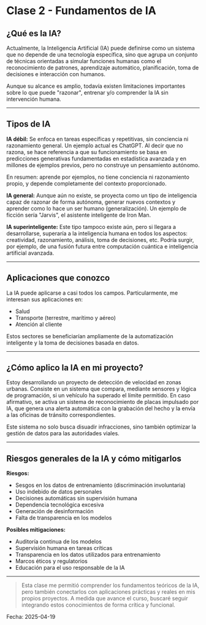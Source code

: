 # Clase 2 - Fundamentos de IA

## ¿Qué es la IA?

Actualmente, la Inteligencia Artificial (IA) puede definirse como un sistema que no depende de una tecnología específica, sino que agrupa un conjunto de técnicas orientadas a simular funciones humanas como el reconocimiento de patrones, aprendizaje automático, planificación, toma de decisiones e interacción con humanos.

Aunque su alcance es amplio, todavía existen limitaciones importantes sobre lo que puede "razonar", entrenar y/o comprender la IA sin intervención humana.

---

## Tipos de IA

**IA débil:** Se enfoca en tareas específicas y repetitivas, sin conciencia ni razonamiento general. Un ejemplo actual es ChatGPT. Al decir que no razona, se hace referencia a que su funcionamiento se basa en predicciones generativas fundamentadas en estadística avanzada y en millones de ejemplos previos, pero no construye un pensamiento autónomo.

En resumen: aprende por ejemplos, no tiene conciencia ni razonamiento propio, y depende completamente del contexto proporcionado.

**IA general:** Aunque aún no existe, se proyecta como un tipo de inteligencia capaz de razonar de forma autónoma, generar nuevos contextos y aprender como lo hace un ser humano (generalización). Un ejemplo de ficción sería "Jarvis", el asistente inteligente de Iron Man.

**IA superinteligente:** Este tipo tampoco existe aún, pero si llegara a desarrollarse, superaría a la inteligencia humana en todos los aspectos: creatividad, razonamiento, análisis, toma de decisiones, etc. Podría surgir, por ejemplo, de una fusión futura entre computación cuántica e inteligencia artificial avanzada.

---

## Aplicaciones que conozco

La IA puede aplicarse a casi todos los campos. Particularmente, me interesan sus aplicaciones en:

- Salud
- Transporte (terrestre, marítimo y aéreo)
- Atención al cliente

Estos sectores se beneficiarían ampliamente de la automatización inteligente y la toma de decisiones basada en datos.

---

## ¿Cómo aplico la IA en mi proyecto?

Estoy desarrollando un proyecto de detección de velocidad en zonas urbanas. Consiste en un sistema que compara, mediante sensores y lógica de programación, si un vehículo ha superado el límite permitido. En caso afirmativo, se activa un sistema de reconocimiento de placas impulsado por IA, que genera una alerta automática con la grabación del hecho y la envía a las oficinas de tránsito correspondientes.

Este sistema no solo busca disuadir infracciones, sino también optimizar la gestión de datos para las autoridades viales.

---

## Riesgos generales de la IA y cómo mitigarlos

**Riesgos:**
- Sesgos en los datos de entrenamiento (discriminación involuntaria)
- Uso indebido de datos personales
- Decisiones automáticas sin supervisión humana
- Dependencia tecnológica excesiva
- Generación de desinformación
- Falta de transparencia en los modelos

**Posibles mitigaciones:**
- Auditoría continua de los modelos
- Supervisión humana en tareas críticas
- Transparencia en los datos utilizados para entrenamiento
- Marcos éticos y regulatorios
- Educación para el uso responsable de la IA

---

> Esta clase me permitió comprender los fundamentos teóricos de la IA, pero también conectarlos con aplicaciones prácticas y reales en mis propios proyectos. A medida que avance el curso, buscaré seguir integrando estos conocimientos de forma crítica y funcional.


Fecha: 2025-04-19

